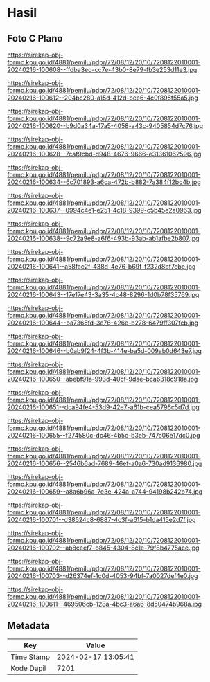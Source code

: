 # Hasil

## Foto C Plano

https://sirekap-obj-formc.kpu.go.id/4881/pemilu/pdpr/72/08/12/20/10/7208122010001-20240216-100608--ffdba3ed-cc7e-43b0-8e79-fb3e253d11e3.jpg

https://sirekap-obj-formc.kpu.go.id/4881/pemilu/pdpr/72/08/12/20/10/7208122010001-20240216-100612--204bc280-a15d-412d-bee6-4c0f895f55a5.jpg

https://sirekap-obj-formc.kpu.go.id/4881/pemilu/pdpr/72/08/12/20/10/7208122010001-20240216-100620--b9d0a34a-17a5-4058-a43c-9405854d7c76.jpg

https://sirekap-obj-formc.kpu.go.id/4881/pemilu/pdpr/72/08/12/20/10/7208122010001-20240216-100628--7caf9cbd-d948-4676-9666-e31361062596.jpg

https://sirekap-obj-formc.kpu.go.id/4881/pemilu/pdpr/72/08/12/20/10/7208122010001-20240216-100634--6c701893-a6ca-472b-b882-7a384f12bc4b.jpg

https://sirekap-obj-formc.kpu.go.id/4881/pemilu/pdpr/72/08/12/20/10/7208122010001-20240216-100637--0994c4e1-e251-4c18-9399-c5b45e2a0963.jpg

https://sirekap-obj-formc.kpu.go.id/4881/pemilu/pdpr/72/08/12/20/10/7208122010001-20240216-100638--9c72a9e8-a6f6-493b-93ab-ab1afbe2b807.jpg

https://sirekap-obj-formc.kpu.go.id/4881/pemilu/pdpr/72/08/12/20/10/7208122010001-20240216-100641--a58fac2f-438d-4e76-b69f-f232d8bf7ebe.jpg

https://sirekap-obj-formc.kpu.go.id/4881/pemilu/pdpr/72/08/12/20/10/7208122010001-20240216-100643--17e17e43-3a35-4c48-8296-1d0b78f35769.jpg

https://sirekap-obj-formc.kpu.go.id/4881/pemilu/pdpr/72/08/12/20/10/7208122010001-20240216-100644--ba7365fd-3e76-426e-b278-6479ff307fcb.jpg

https://sirekap-obj-formc.kpu.go.id/4881/pemilu/pdpr/72/08/12/20/10/7208122010001-20240216-100646--b0ab9f24-4f3b-414e-ba5d-009ab0d643e7.jpg

https://sirekap-obj-formc.kpu.go.id/4881/pemilu/pdpr/72/08/12/20/10/7208122010001-20240216-100650--abebf91a-993d-40cf-9dae-bca6318c918a.jpg

https://sirekap-obj-formc.kpu.go.id/4881/pemilu/pdpr/72/08/12/20/10/7208122010001-20240216-100651--dca94fe4-53d9-42e7-a61b-cea5796c5d7d.jpg

https://sirekap-obj-formc.kpu.go.id/4881/pemilu/pdpr/72/08/12/20/10/7208122010001-20240216-100655--f274580c-dc46-4b5c-b3eb-747c06e17dc0.jpg

https://sirekap-obj-formc.kpu.go.id/4881/pemilu/pdpr/72/08/12/20/10/7208122010001-20240216-100656--2546b6ad-7689-46ef-a0a6-730ad9136980.jpg

https://sirekap-obj-formc.kpu.go.id/4881/pemilu/pdpr/72/08/12/20/10/7208122010001-20240216-100659--a8a6b96a-7e3e-424a-a744-94198b242b74.jpg

https://sirekap-obj-formc.kpu.go.id/4881/pemilu/pdpr/72/08/12/20/10/7208122010001-20240216-100701--d38524c8-6887-4c3f-a615-b1da415e2d7f.jpg

https://sirekap-obj-formc.kpu.go.id/4881/pemilu/pdpr/72/08/12/20/10/7208122010001-20240216-100702--ab8ceef7-b845-4304-8c1e-79f8b4775aee.jpg

https://sirekap-obj-formc.kpu.go.id/4881/pemilu/pdpr/72/08/12/20/10/7208122010001-20240216-100703--d26374ef-1c0d-4053-94bf-7a0027def4e0.jpg

https://sirekap-obj-formc.kpu.go.id/4881/pemilu/pdpr/72/08/12/20/10/7208122010001-20240216-100611--469506cb-128a-4bc3-a6a6-8d50474b968a.jpg


## Metadata

| Key        | Value               |
| ---------- | ------------------- |
| Time Stamp | 2024-02-17 13:05:41 |
| Kode Dapil | 7201                |



